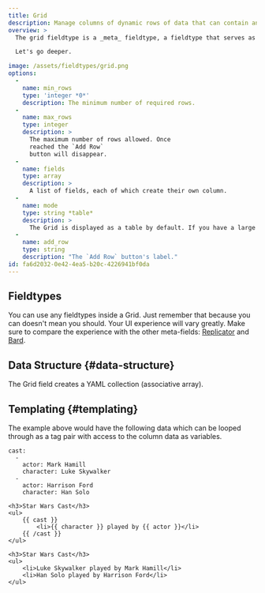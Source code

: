```yaml
---
title: Grid
description: Manage columns of dynamic rows of data that can contain any other fieldtypes.
overview: >
  The grid fieldtype is a _meta_ fieldtype, a fieldtype that serves as a container for more fieldtypes. Any fieldtypes. Think of Grid as a spreadsheet, where each column contains any fieldtype, _including another Grid_. We lovingly refer to these as Inception Grids.

  Let's go deeper.

image: /assets/fieldtypes/grid.png
options:
  -
    name: min_rows
    type: 'integer *0*'
    description: The minimum number of required rows.
  -
    name: max_rows
    type: integer
    description: >
      The maximum number of rows allowed. Once
      reached the `Add Row`
      button will disappear.
  -
    name: fields
    type: array
    description: >
      A list of fields, each of which create their own column.
  -
    name: mode
    type: string *table*
    description: >
      The Grid is displayed as a table by default. If you have a large number of columns it can get pretty crowded. Choose `stacked` mode to group rows similar to [Replicator](/fieldtypes/replicator). When [Sneak Peek]() is enabled, Grids automatically toggle into stacked mode.
  -
    name: add_row
    type: string
    description: "The `Add Row` button's label."
id: fa6d2032-0e42-4ea5-b20c-4226941bf0da
---
```

## Fieldtypes

You can use any fieldtypes inside a Grid. Just remember that because you can doesn't mean you should. Your UI experience will vary greatly. Make sure to compare the experience with the other meta-fields: [Replicator](/fieldtypes/replicator) and [Bard](/fieldtypes/bard).

## Data Structure {#data-structure}

The Grid field creates a YAML collection (associative array).

## Templating {#templating}

The example above would have the following data which can be looped through as a tag pair with access to the column data as variables.

``` .language-yaml
cast:
  -
    actor: Mark Hamill
    character: Luke Skywalker
  -
    actor: Harrison Ford
    character: Han Solo
```

```
<h3>Star Wars Cast</h3>
<ul>
    {{ cast }}
        <li>{{ character }} played by {{ actor }}</li>
    {{ /cast }}
</ul>
```

``` .language-output
<h3>Star Wars Cast</h3>
<ul>
    <li>Luke Skywalker played by Mark Hamill</li>
    <li>Han Solo played by Harrison Ford</li>
</ul>
```
